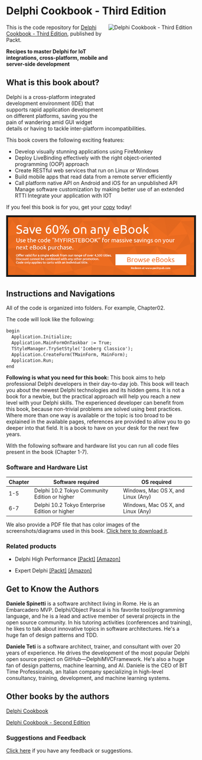 # Delphi Cookbook - Third Edition

<a href="https://www.packtpub.com/application-development/delphi-cookbook-third-edition?utm_source=github&utm_medium=repository&utm_campaign=9781788621304 "><img src="https://d1ldz4te4covpm.cloudfront.net/sites/default/files/imagecache/ppv4_main_book_cover/B09046_Cover.png" alt="Delphi Cookbook - Third Edition" height="256px" align="right"></a>

This is the code repository for [Delphi Cookbook - Third Edition](https://www.packtpub.com/application-development/delphi-cookbook-third-edition?utm_source=github&utm_medium=repository&utm_campaign=9781788621304), published by Packt.

**Recipes to master Delphi for IoT integrations, cross-platform,
mobile and server-side development**

## What is this book about?
Delphi is a cross-platform integrated development environment (IDE) that supports rapid application development on different platforms, saving you the pain of wandering amid GUI widget details or having to tackle inter-platform incompatibilities.

This book covers the following exciting features:
* Develop visually stunning applications using FireMonkey 
* Deploy LiveBinding effectively with the right object-oriented programming (OOP) approach 
* Create RESTful web services that run on Linux or Windows 
* Build mobile apps that read data from a remote server efficiently 
* Call platform native API on Android and iOS for an unpublished API 
Manage software customization by making better use of an extended RTTI 
Integrate your application with IOT 

If you feel this book is for you, get your [copy](https://www.amazon.com/dp/1-788-62130-1) today!

<a href="https://www.packtpub.com/?utm_source=github&utm_medium=banner&utm_campaign=GitHubBanner"><img src="https://raw.githubusercontent.com/PacktPublishing/GitHub/master/GitHub.png" 
alt="https://www.packtpub.com/" border="5" /></a>

## Instructions and Navigations
All of the code is organized into folders. For example, Chapter02.

The code will look like the following:
```
begin
  Application.Initialize;
  Application.MainFormOnTaskbar := True;
  TStyleManager.TrySetStyle('Iceberg Classico');
  Application.CreateForm(TMainForm, MainForm);
  Application.Run;
end
```

**Following is what you need for this book:**
This book aims to help professional Delphi developers in their day-to-day job. This book
will teach you about the newest Delphi technologies and its hidden gems. It is not a book
for a newbie, but the practical approach will help you reach a new level with your Delphi
skills. The experienced developer can benefit from this book, because non-trivial problems
are solved using best practices. Where more than one way is available or the topic is too
broad to be explained in the available pages, references are provided to allow you to go
deeper into that field. It is a book to have on your desk for the next few years.

With the following software and hardware list you can run all code files present in the book (Chapter 1-7).
### Software and Hardware List
| Chapter | Software required | OS required |
| -------- | ------------------------------------ | ----------------------------------- |
| 1-5 | Delphi 10.2 Tokyo Community Edition or higher | Windows, Mac OS X, and Linux (Any) |
| 6-7 | Delphi 10.2 Tokyo Enterprise Edition or higher | Windows, Mac OS X, and Linux (Any) |


We also provide a PDF file that has color images of the screenshots/diagrams used in this book. [Click here to download it](https://www.packtpub.com/sites/default/files/downloads/DelphiCookbookThirdEdition_ColorImages.pdf).

### Related products
* Delphi High Performance [[Packt]](https://www.packtpub.com/application-development/delphi-high-performance?utm_source=github&utm_medium=repository&utm_campaign=9781788625456) [[Amazon]](https://www.amazon.com/dp/1-788-62545-5)

* Expert Delphi [[Packt]](https://www.packtpub.com/application-development/expert-delphi?utm_source=github&utm_medium=repository&utm_campaign=9781786460165) [[Amazon]](https://www.amazon.com/dp/1-786-46016-5)

## Get to Know the Authors
**Daniele Spinetti**
is a software architect living in Rome. He is an Embarcadero MVP. Delphi/Object Pascal is his favorite tool/programming language, and he is a lead and active member of several projects in the open source community. In his tutoring activities (conferences and training), he likes to talk about innovative topics in software architectures. He's a huge fan of design patterns and TDD.

**Daniele Teti**
is a software architect, trainer, and consultant with over 20 years of experience. He drives the development of the most popular Delphi open source project on GitHub—DelphiMVCFramework. He's also a huge fan of design patterns, machine learning, and AI. Daniele is the CEO of BIT Time Professionals, an Italian company specializing in high-level consultancy, training, development, and machine learning systems.

## Other books by the authors
[Delphi Cookbook](https://www.packtpub.com/application-development/delphi-cookbook?utm_source=github&utm_medium=repository&utm_campaign=9781783559589)

[Delphi Cookbook - Second Edition](https://www.packtpub.com/application-development/delphi-cookbook-second-edition?utm_source=github&utm_medium=repository&utm_campaign=9781785287428)

[](https://www.packtpub.com/application-development/delphi-solutions-part-1-video?utm_source=github&utm_medium=repository&utm_campaign=)

### Suggestions and Feedback
[Click here](https://docs.google.com/forms/d/e/1FAIpQLSdy7dATC6QmEL81FIUuymZ0Wy9vH1jHkvpY57OiMeKGqib_Ow/viewform) if you have any feedback or suggestions.


